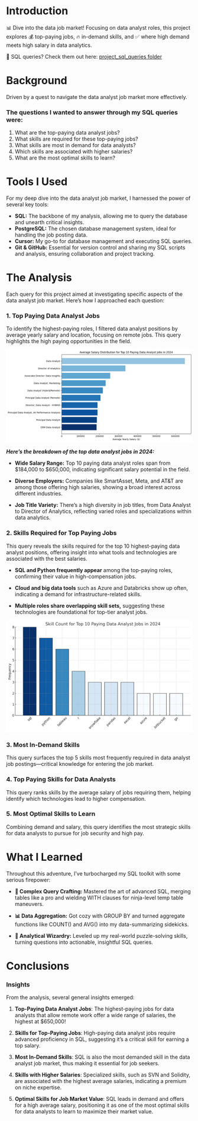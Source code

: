 # Introduction
📊 Dive into the data job market! Focusing on data analyst roles, this project explores 💰 top-paying jobs, 🔥 in-demand skills, and ✅ where high demand meets high salary in data analytics.

🔎 SQL queries? Check them out here: [project_sql_queries folder](/project_sql_queries/)

# Background
Driven by a quest to navigate the data analyst job market more effectively.

### The questions I wanted to answer through my SQL queries were:

1. What are the top-paying data analyst jobs?
2. What skills are required for these top-paying jobs?
3. What skills are most in demand for data analysts?
4. Which skills are associated with higher salaries?
5. What are the most optimal skills to learn?

# Tools I Used
For my deep dive into the data analyst job market, I harnessed the power of several key tools:

- **SQL:** The backbone of my analysis, allowing me to query the database and unearth critical insights.
- **PostgreSQL:** The chosen database management system, ideal for handling the job posting data.
- **Cursor:** My go-to for database management and executing SQL queries.
- **Git & GitHub:** Essential for version control and sharing my SQL scripts and analysis, ensuring collaboration and project tracking.

# The Analysis
Each query for this project aimed at investigating specific aspects of the data analyst job market. Here’s how I approached each question:

### 1. Top Paying Data Analyst Jobs
To identify the highest-paying roles, I filtered data analyst positions by average yearly salary and location, focusing on remote jobs. This query highlights the high paying opportunities in the field.

![Alt Text](project_sql_queries\assets\22.png)

***Here’s the breakdown of the top data analyst jobs in 2024:***

- **Wide Salary Range:** Top 10 paying data analyst roles span from $184,000 to $650,000, indicating significant salary potential in the field.

- **Diverse Employers:** Companies like SmartAsset, Meta, and AT&T are among those offering high salaries, showing a broad interest across different industries.

- **Job Title Variety:** There’s a high diversity in job titles, from Data Analyst to Director of Analytics, reflecting varied roles and specializations within data analytics.

### 2. Skills Required for Top Paying Jobs
This query reveals the skills required for the top 10 highest-paying data analyst positions, offering insight into what tools and technologies are associated with the best salaries.

- **SQL and Python frequently appear** among the top-paying roles, confirming their value in high-compensation jobs.

- **Cloud and big data tools** such as Azure and Databricks show up often, indicating a demand for infrastructure-related skills.

- **Multiple roles share overlapping skill sets,** suggesting these technologies are foundational for top-tier analyst jobs.

![Alt Text](project_sql_queries\assets\output.png)

### 3. Most In-Demand Skills
This query surfaces the top 5 skills most frequently required in data analyst job postings—critical knowledge for entering the job market.

### 4. Top Paying Skills for Data Analysts
This query ranks skills by the average salary of jobs requiring them, helping identify which technologies lead to higher compensation.

### 5. Most Optimal Skills to Learn
Combining demand and salary, this query identifies the most strategic skills for data analysts to pursue for job security and high pay.

# What I Learned

Throughout this adventure, I’ve turbocharged my SQL toolkit with some serious firepower:

- **🧩 Complex Query Crafting:** Mastered the art of advanced SQL, merging tables like a pro and wielding WITH clauses for ninja-level temp table maneuvers.

- **📊 Data Aggregation:** Got cozy with GROUP BY and turned aggregate functions like COUNT() and AVG() into my data-summarizing sidekicks.

- **🧠 Analytical Wizardry:** Leveled up my real-world puzzle-solving skills, turning questions into actionable, insightful SQL queries.

# Conclusions

### Insights
From the analysis, several general insights emerged:

1. **Top-Paying Data Analyst Jobs**: The highest-paying jobs for data analysts that allow remote work offer a wide range of salaries, the highest at $650,000!

2. **Skills for Top-Paying Jobs**: High-paying data analyst jobs require advanced proficiency in SQL, suggesting it’s a critical skill for earning a top salary.

3. **Most In-Demand Skills**: SQL is also the most demanded skill in the data analyst job market, thus making it essential for job seekers.

4. **Skills with Higher Salaries**: Specialized skills, such as SVN and Solidity, are associated with the highest average salaries, indicating a premium on niche expertise.

5. **Optimal Skills for Job Market Value**: SQL leads in demand and offers for a high average salary, positioning it as one of the most optimal skills for data analysts to learn to maximize their market value.
